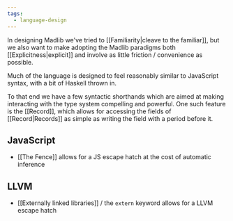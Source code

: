 ```yaml
---
tags:
  - language-design
---
```

In designing Madlib we've tried to [[Familiarity|cleave to the familiar]], but we also want to make adopting the Madlib paradigms both [[Explicitness|explicit]] and involve as little friction / convenience as possible.

Much of the language is designed to feel reasonably similar to JavaScript syntax, with a bit of Haskell thrown in.

To that end we have a few syntactic shorthands which are aimed at making interacting with the type system compelling and powerful. One such feature is the [[Record]], which allows for accessing the fields of [[Record|Records]] as simple as writing the field with a period before it.
## JavaScript
- [[The Fence]] allows for a JS escape hatch at the cost of automatic inference
## LLVM
- [[Externally linked libraries]] / the `extern` keyword allows for a LLVM escape hatch
